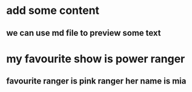 # add some content 

## we can use md file to preview some text

# my favourite show is power ranger 

## favourite ranger is pink ranger her name is mia